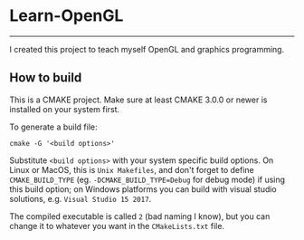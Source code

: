# Learn-OpenGL
---
I created this project to teach myself OpenGL and graphics programming.

## How to build

This is a CMAKE project. Make sure at least CMAKE 3.0.0 or newer is installed on your system first.  

To generate a build file:
```
cmake -G '<build options>'
```
Substitute `<build options>` with your system specific build options. On Linux or MacOS, this is `Unix Makefiles`, and don't forget to define `CMAKE_BUILD_TYPE` (eg. `-DCMAKE_BUILD_TYPE=Debug` for debug mode) if using this build option; on Windows platforms you can build with visual studio solutions, e.g. `Visual Studio 15 2017`.

The compiled executable is called `2` (bad naming I know), but you can change it to whatever you want in the `CMakeLists.txt` file.